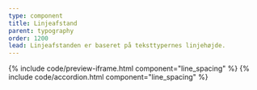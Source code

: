 ```yaml
---
type: component
title: Linjeafstand
parent: typography
order: 1200
lead: Linjeafstanden er baseret på teksttypernes linjehøjde.
---
```


{% include code/preview-iframe.html component="line_spacing" %}
{% include code/accordion.html component="line_spacing" %}
